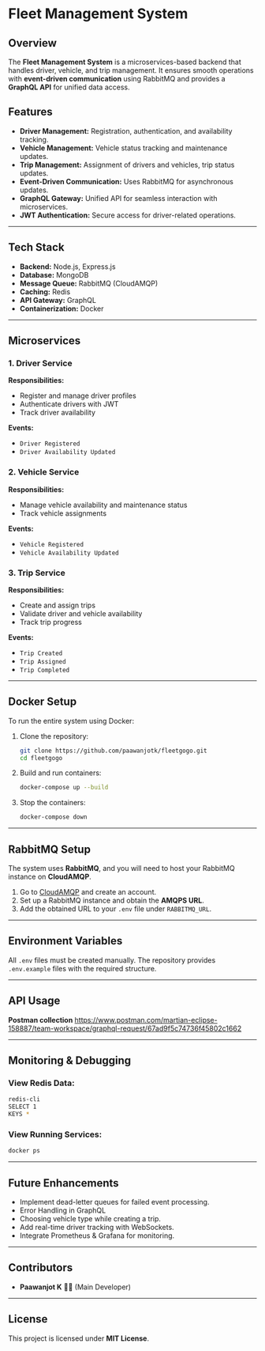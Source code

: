 # Fleet Management System

## Overview

The **Fleet Management System** is a microservices-based backend that handles driver, vehicle, and trip management. It ensures smooth operations with **event-driven communication** using RabbitMQ and provides a **GraphQL API** for unified data access.

## Features

- **Driver Management:** Registration, authentication, and availability tracking.
- **Vehicle Management:** Vehicle status tracking and maintenance updates.
- **Trip Management:** Assignment of drivers and vehicles, trip status updates.
- **Event-Driven Communication:** Uses RabbitMQ for asynchronous updates.
- **GraphQL Gateway:** Unified API for seamless interaction with microservices.
- **JWT Authentication:** Secure access for driver-related operations.

---

## Tech Stack

- **Backend:** Node.js, Express.js
- **Database:** MongoDB
- **Message Queue:** RabbitMQ (CloudAMQP)
- **Caching:** Redis
- **API Gateway:** GraphQL
- **Containerization:** Docker

---

## Microservices

### 1. Driver Service

**Responsibilities:**

- Register and manage driver profiles
- Authenticate drivers with JWT
- Track driver availability

**Events:**

- `Driver Registered`
- `Driver Availability Updated`

### 2. Vehicle Service

**Responsibilities:**

- Manage vehicle availability and maintenance status
- Track vehicle assignments

**Events:**

- `Vehicle Registered`
- `Vehicle Availability Updated`

### 3. Trip Service

**Responsibilities:**

- Create and assign trips
- Validate driver and vehicle availability
- Track trip progress

**Events:**

- `Trip Created`
- `Trip Assigned`
- `Trip Completed`

---

## Docker Setup

To run the entire system using Docker:

1. Clone the repository:

   ```bash
   git clone https://github.com/paawanjotk/fleetgogo.git
   cd fleetgogo
   ```

2. Build and run containers:

   ```bash
   docker-compose up --build
   ```

3. Stop the containers:

   ```bash
   docker-compose down
   ```

---

## RabbitMQ Setup

The system uses **RabbitMQ**, and you will need to host your RabbitMQ instance on **CloudAMQP**.

1. Go to [CloudAMQP](https://www.cloudamqp.com/) and create an account.
2. Set up a RabbitMQ instance and obtain the **AMQPS URL**.
3. Add the obtained URL to your `.env` file under `RABBITMQ_URL`.

---

## Environment Variables

All `.env` files must be created manually. The repository provides `.env.example` files with the required structure.

---

## API Usage

**Postman collection**
https://www.postman.com/martian-eclipse-158887/team-workspace/graphql-request/67ad9f5c74736f45802c1662

---

## Monitoring & Debugging

### View Redis Data:

```bash
redis-cli
SELECT 1
KEYS *
```

### View Running Services:

```bash
docker ps
```

---

## Future Enhancements

- Implement dead-letter queues for failed event processing.
- Error Handling in GraphQL
- Choosing vehicle type while creating a trip.
- Add real-time driver tracking with WebSockets.
- Integrate Prometheus & Grafana for monitoring.

---

## Contributors

- **Paawanjot K** 💖✨ (Main Developer)

---

## License

This project is licensed under **MIT License**.



